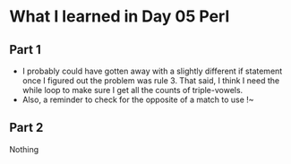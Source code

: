 # What I learned in Day 05 Perl

## Part 1

- I probably could have gotten away with a slightly different if statement once I figured out the problem was rule 3. That said, I think I need the while loop to make sure I get all the counts of triple-vowels. 
- Also, a reminder to check for the opposite of a match to use !~

## Part 2

Nothing
